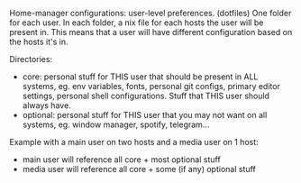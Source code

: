 Home-manager configurations: user-level preferences. (dotfiles)
One folder for each user.
In each folder, a nix file for each hosts the user will be present in. This means that a user will have different configuration based on the hosts it's in.

Directories:
- core: personal stuff for THIS user that should be present in ALL systems, eg. env variables, fonts, personal git configs, primary editor settings, personal shell configurations. Stuff that THIS user should always have.
- optional: personal stuff for THIS user that you may not want on all systems, eg. window manager, spotify, telegram...

Example with a main user on two hosts and a media user on 1 host:
- main user will reference all core + most optional stuff
- media user will reference all core + some (if any) optional stuff